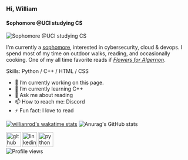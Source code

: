 ### Hi, William
#### Sophomore @UCI studying CS
![Sophomore @UCI studying CS](https://images.unsplash.com/photo-1419242902214-272b3f66ee7a?ixlib=rb-1.2.1&ixid=MnwxMjA3fDB8MHxwaG90by1wYWdlfHx8fGVufDB8fHx8&auto=format&fit=crop&w=2113&q=80)

I'm currently a [sophomore](https://www.linkedin.com/in/william1402/), interested in cybersecurity, cloud & devops. I spend most of my time on outdoor walks, reading, and occasionally cooking. One of my all time favorite reads if [*Flowers for Algernon*](https://en.wikipedia.org/wiki/Flowers_for_Algernon). 

Skills: Python / C++ / HTML / CSS

- 🔭 I’m currently working on this page. 
- 🌱 I’m currently learning C++ 
- 💬 Ask me about reading 
- 📫 How to reach me: Discord 
- ⚡ Fun fact: I love to read 



<!--[![Top Langs](https://github-readme-stats.vercel.app/api/top-langs/?username=wamfoo&layout=compact)](https://github.com/anuraghazra/github-readme-stats)
-->
[![willianrod's wakatime stats](https://github-readme-stats.vercel.app/api/wakatime?username=wamfoo&theme=ocean_dark)](https://github.com/anuraghazra/github-readme-stats)
![Anurag's GitHub stats](https://github-readme-stats.vercel.app/api?username=wamfoo&show_icons=true&theme=ocean_dark)

<!--![GitHub Activity Graph](https://activity-graph.herokuapp.com/graph?username=wamfoo)-->


[<img src='https://cdn.jsdelivr.net/npm/simple-icons@3.0.1/icons/github.svg' alt='github' height='40'>](https://github.com/wamfoo)  [<img src='https://cdn.jsdelivr.net/npm/simple-icons@3.0.1/icons/linkedin.svg' alt='linkedin' height='40'>](https://www.linkedin.com/in/william1402/)  [<img src='https://cdn.jsdelivr.net/npm/simple-icons@3.0.1/icons/python.svg' alt='python' height='40'>](https://pythontutor.com/visualize.html#mode=edit)  
![Profile views](https://gpvc.arturio.dev/wamfoo)  
